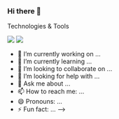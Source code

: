### Hi there 👋

Technologies & Tools 

![](https://img.shields.io/badge/OS-Linux-informational?style=flat&logo=<linux>&logoColor=white&color=)
![](https://img.shields.io/badge/OS-Windows-informational?style=flat&logo=<Linux>&logoColor=white&color=ff0000)


- 🔭 I’m currently working on ...
- 🌱 I’m currently learning ...
- 👯 I’m looking to collaborate on ...
- 🤔 I’m looking for help with ...
- 💬 Ask me about ...
- 📫 How to reach me: ...
- 😄 Pronouns: ...
- ⚡ Fun fact: ...
-->
